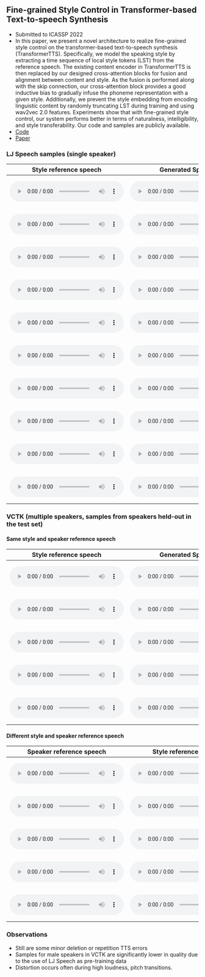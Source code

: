 ## Fine-grained Style Control in Transformer-based Text-to-speech Synthesis

 - Submitted to ICASSP 2022
 - In this paper, we present a novel architecture to realize fine-grained style control on the transformer-based text-to-speech synthesis (TransformerTTS). Specifically, we model the speaking style by extracting a time sequence of local style tokens (LST) from the reference speech. The existing content encoder in TransformerTTS is then replaced by our designed cross-attention blocks for fusion and alignment between content and style. As the fusion is performed along with the skip connection, our cross-attention block provides a good inductive bias to gradually infuse the phoneme representation with a given style. Additionally, we prevent the style embedding from encoding linguistic content by randomly truncating LST during training and using wav2vec 2.0 features. Experiments show that with fine-grained style control, our system performs better in terms of naturalness, intelligibility, and style transferability. Our code and samples are publicly available.
 - [Code](...)
 - [Paper](...)

### LJ Speech samples (single speaker)

|Style reference speech|Generated Speech|Text|
|----------------------|----------------|----|
|<audio src="samples/LJSpeech/1_ref.wav" type="audio/wav"  controls preload></audio>|<audio src="samples/LJSpeech/1_syn.wav" type="audio/wav"  controls preload></audio>|<embed src="samples/LJSpeech/1.txt" width="300" height="80">|
|<audio src="samples/LJSpeech/2_ref.wav" type="audio/wav"  controls preload></audio>|<audio src="samples/LJSpeech/2_syn.wav" type="audio/wav"  controls preload></audio>|<embed src="samples/LJSpeech/2.txt" width="300" height="80">|
|<audio src="samples/LJSpeech/3_ref.wav" type="audio/wav"  controls preload></audio>|<audio src="samples/LJSpeech/3_syn.wav" type="audio/wav"  controls preload></audio>|<embed src="samples/LJSpeech/3.txt" width="300" height="80">|
|<audio src="samples/LJSpeech/4_ref.wav" type="audio/wav"  controls preload></audio>|<audio src="samples/LJSpeech/4_syn.wav" type="audio/wav"  controls preload></audio>|<embed src="samples/LJSpeech/4.txt" width="300" height="80">|
|<audio src="samples/LJSpeech/5_ref.wav" type="audio/wav"  controls preload></audio>|<audio src="samples/LJSpeech/5_syn.wav" type="audio/wav"  controls preload></audio>|<embed src="samples/LJSpeech/5.txt" width="300" height="80">|
|<audio src="samples/LJSpeech/6_ref.wav" type="audio/wav"  controls preload></audio>|<audio src="samples/LJSpeech/6_syn.wav" type="audio/wav"  controls preload></audio>|<embed src="samples/LJSpeech/6.txt" width="300" height="80">|
|<audio src="samples/LJSpeech/7_ref.wav" type="audio/wav"  controls preload></audio>|<audio src="samples/LJSpeech/7_syn.wav" type="audio/wav"  controls preload></audio>|<embed src="samples/LJSpeech/7.txt" width="300" height="80">|
|<audio src="samples/LJSpeech/8_ref.wav" type="audio/wav"  controls preload></audio>|<audio src="samples/LJSpeech/8_syn.wav" type="audio/wav"  controls preload></audio>|<embed src="samples/LJSpeech/8.txt" width="300" height="80">|
|<audio src="samples/LJSpeech/9_ref.wav" type="audio/wav"  controls preload></audio>|<audio src="samples/LJSpeech/9_syn.wav" type="audio/wav"  controls preload></audio>|<embed src="samples/LJSpeech/9.txt" width="300" height="80">|
|<audio src="samples/LJSpeech/10_ref.wav" type="audio/wav"  controls preload></audio>|<audio src="samples/LJSpeech/10_syn.wav" type="audio/wav"  controls preload></audio>|<embed src="samples/LJSpeech/10.txt" width="300" height="80">|

### VCTK (multiple speakers, samples from speakers held-out in the test set)

#### Same style and speaker reference speech

|Style reference speech|Generated Speech|Text|
|----------------------|----------------|----|
|<audio src="samples/VCTK_align/1_ref.wav" type="audio/wav"  controls preload></audio>|<audio src="samples/VCTK_align/1_syn.wav" type="audio/wav"  controls preload></audio>|<embed src="samples/VCTK_align/1.txt" width="300" height="80">|
|<audio src="samples/VCTK_align/2_ref.wav" type="audio/wav"  controls preload></audio>|<audio src="samples/VCTK_align/2_syn.wav" type="audio/wav"  controls preload></audio>|<embed src="samples/VCTK_align/2.txt" width="300" height="80">|
|<audio src="samples/VCTK_align/3_ref.wav" type="audio/wav"  controls preload></audio>|<audio src="samples/VCTK_align/3_syn.wav" type="audio/wav"  controls preload></audio>|<embed src="samples/VCTK_align/3.txt" width="300" height="80">|
|<audio src="samples/VCTK_align/4_ref.wav" type="audio/wav"  controls preload></audio>|<audio src="samples/VCTK_align/4_syn.wav" type="audio/wav"  controls preload></audio>|<embed src="samples/VCTK_align/4.txt" width="300" height="80">|
|<audio src="samples/VCTK_align/5_ref.wav" type="audio/wav"  controls preload></audio>|<audio src="samples/VCTK_align/5_syn.wav" type="audio/wav"  controls preload></audio>|<embed src="samples/VCTK_align/5.txt" width="300" height="80">|

#### Different style and speaker reference speech

|Speaker reference speech|Style reference speech|Generated Speech|Text|
|------------------------|----------------------|----------------|----|
|<audio src="samples/VCTK_diff/1_ref_global.wav" type="audio/wav"  controls preload></audio>|<audio src="samples/VCTK_diff/1_ref_local.wav" type="audio/wav"  controls preload></audio>|<audio src="samples/VCTK_diff/1_syn.wav" type="audio/wav"  controls preload></audio>|<embed src="samples/VCTK_diff/1.txt" width="300" height="80">|
|<audio src="samples/VCTK_diff/2_ref_global.wav" type="audio/wav"  controls preload></audio>|<audio src="samples/VCTK_diff/2_ref_local.wav" type="audio/wav"  controls preload></audio>|<audio src="samples/VCTK_diff/2_syn.wav" type="audio/wav"  controls preload></audio>|<embed src="samples/VCTK_diff/2.txt" width="300" height="80">|
|<audio src="samples/VCTK_diff/3_ref_global.wav" type="audio/wav"  controls preload></audio>|<audio src="samples/VCTK_diff/3_ref_local.wav" type="audio/wav"  controls preload></audio>|<audio src="samples/VCTK_diff/3_syn.wav" type="audio/wav"  controls preload></audio>|<embed src="samples/VCTK_diff/3.txt" width="300" height="80">|
|<audio src="samples/VCTK_diff/4_ref_global.wav" type="audio/wav"  controls preload></audio>|<audio src="samples/VCTK_diff/4_ref_local.wav" type="audio/wav"  controls preload></audio>|<audio src="samples/VCTK_diff/4_syn.wav" type="audio/wav"  controls preload></audio>|<embed src="samples/VCTK_diff/4.txt" width="300" height="80">|
|<audio src="samples/VCTK_diff/5_ref_global.wav" type="audio/wav"  controls preload></audio>|<audio src="samples/VCTK_diff/5_ref_local.wav" type="audio/wav"  controls preload></audio>|<audio src="samples/VCTK_diff/5_syn.wav" type="audio/wav"  controls preload></audio>|<embed src="samples/VCTK_diff/5.txt" width="300" height="80">|

### Observations
 - Still are some minor deletion or repetition TTS errors
 - Samples for male speakers in VCTK are significantly lower in quality due to the use of LJ Speech as pre-training data
 - Distortion occurs often during high loudness, pitch transitions.
